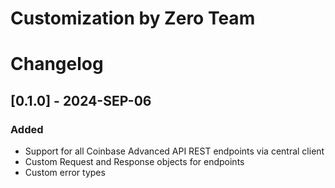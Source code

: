# Customization by Zero Team

# Changelog

## [0.1.0] - 2024-SEP-06

### Added

- Support for all Coinbase Advanced API REST endpoints via central client
- Custom Request and Response objects for endpoints
- Custom error types
